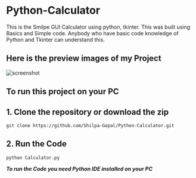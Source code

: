 # Python-Calculator

This is the Smilpe GUI Calculator using python, tkinter. 
This was built using Basics and Simple code. Anybody who have basic code knowledge of Python and Tkinter can understand this.



## Here is the preview images of my Project

![screenshot](https://github.com/Shilpa-Gopal/Python-Calculator/blob/cea427b9a31ddc85544475571098c11c8c6ec9d3/screenshot.PNG)



## To run this project on your PC 
## 1. Clone the repository or download the zip
```
git clone https://github.com/Shilpa-Gopal/Python-Calculator.git
```
## 2. Run the Code
```
python Calculator.py
```

***To run the Code you need Python IDE installed on your PC***

